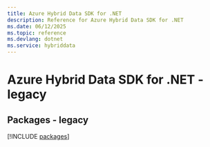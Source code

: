 ```yaml
---
title: Azure Hybrid Data SDK for .NET
description: Reference for Azure Hybrid Data SDK for .NET
ms.date: 06/12/2025
ms.topic: reference
ms.devlang: dotnet
ms.service: hybriddata
---
```

# Azure Hybrid Data SDK for .NET - legacy
## Packages - legacy
[!INCLUDE [packages](hybrid-data-index.md)]